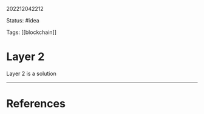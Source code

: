 202212042212

Status: #idea

Tags: [[blockchain]]

# Layer 2

Layer 2 is a solution 

---
# References